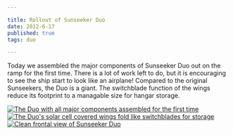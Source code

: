 ```yaml
---

title: Rollout of Sunseeker Duo
date: 2012-6-17
published: true
tags: duo

---
```


Today we assembled the major components of Sunseeker Duo out on the ramp for the first time. There is a lot of work left to do, but it is encouraging to see the ship start to look like an airplane! Compared to the original Sunseekers, the Duo is a giant. The switchblade function of the wings reduce its footprint to a managable size for hangar storage. 

<div class="photoset">


<a href="/articles/6-17-12/Sunseeker_Duo_067_corr.jpg" rel="gal-6-17-12" title="The Duo with all major components assembled for the first time">
  <img src="/articles/6-17-12/thumbs/Sunseeker_Duo_067_corr.jpg" alt= "The Duo with all major components assembled for the first time" \>
</a>




<a href="/articles/6-17-12/079_small.jpg" rel="gal-6-17-12" title="The Duo's solar cell covered wings fold like switchblades for storage">
  <img src="/articles/6-17-12/thumbs/079_small.jpg" alt= "The Duo's solar cell covered wings fold like switchblades for storage" \>
</a>



<a href="/articles/6-17-12/head_on.jpg" rel="gal-6-17-12" title="Clean frontal view of Sunseeker Duo">
  <img src="/articles/6-17-12/thumbs/head_on.jpg" alt= "Clean frontal view of Sunseeker Duo" \>
</a>


</div>



